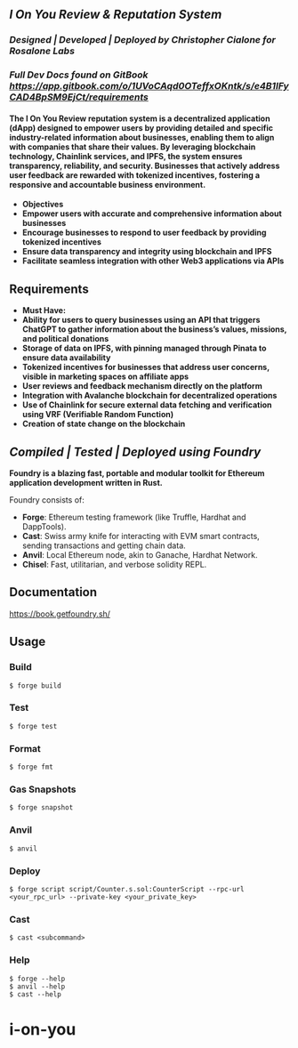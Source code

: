## *I On You Review & Reputation System*
### *Designed | Developed | Deployed by Christopher Cialone for Rosalone Labs*
### *Full Dev Docs found on GitBook https://app.gitbook.com/o/1UVoCAqd0OTeffxOKntk/s/e4B1IFyCAD4BpSM9EjCt/requirements*

#### The I On You Review reputation system is a decentralized application (dApp) designed to empower users by providing detailed and specific industry-related information about businesses, enabling them to align with companies that share their values. By leveraging blockchain technology, Chainlink services, and IPFS, the system ensures transparency, reliability, and security. Businesses that actively address user feedback are rewarded with tokenized incentives, fostering a responsive and accountable business environment.

- **Objectives**
- **Empower users with accurate and comprehensive information about businesses**
- **Encourage businesses to respond to user feedback by providing tokenized incentives**
- **Ensure data transparency and integrity using blockchain and IPFS**
- **Facilitate seamless integration with other Web3 applications via APIs**

## Requirements
- **Must Have:**
- **Ability for users to query businesses using an API that triggers ChatGPT to gather information about the business’s values, missions, and political donations**
- **Storage of data on IPFS, with pinning managed through Pinata to ensure data availability**
- **Tokenized incentives for businesses that address user concerns, visible in marketing spaces on affiliate apps**
- **User reviews and feedback mechanism directly on the platform**
- **Integration with Avalanche blockchain for decentralized operations**
- **Use of Chainlink for secure external data fetching and verification using VRF (Verifiable Random Function)**
- **Creation of state change on the blockchain**
  
## *Compiled | Tested | Deployed using Foundry*

**Foundry is a blazing fast, portable and modular toolkit for Ethereum application development written in Rust.**

Foundry consists of:

-   **Forge**: Ethereum testing framework (like Truffle, Hardhat and DappTools).
-   **Cast**: Swiss army knife for interacting with EVM smart contracts, sending transactions and getting chain data.
-   **Anvil**: Local Ethereum node, akin to Ganache, Hardhat Network.
-   **Chisel**: Fast, utilitarian, and verbose solidity REPL.

## Documentation

https://book.getfoundry.sh/

## Usage

### Build

```shell
$ forge build
```

### Test

```shell
$ forge test
```

### Format

```shell
$ forge fmt
```

### Gas Snapshots

```shell
$ forge snapshot
```

### Anvil

```shell
$ anvil
```

### Deploy

```shell
$ forge script script/Counter.s.sol:CounterScript --rpc-url <your_rpc_url> --private-key <your_private_key>
```

### Cast

```shell
$ cast <subcommand>
```

### Help

```shell
$ forge --help
$ anvil --help
$ cast --help
```
# i-on-you
